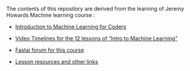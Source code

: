 

The contents of this repository are derived from the learning of Jeremy Howards Machine learning course : 

- [Introduction to Machine Learning for Coders](https://www.fast.ai/2018/09/26/ml-launch/)

- [Video Timelines for the 12 lessons of “Intro to Machine Learning”](https://medium.com/@eric.perbos/i-finalized-the-video-timelines-for-the-12-lessons-of-intro-to-machine-learning-8fc9da03d030)

- [Fastai forum for this course](https://forums.fast.ai/c/ml1)

- [Lesson resources and other links](https://forums.fast.ai/t/about-the-intro-to-machine-learning-category/6628)

